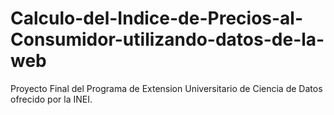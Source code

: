 # Calculo-del-Indice-de-Precios-al-Consumidor-utilizando-datos-de-la-web
Proyecto Final del Programa de Extension Universitario de Ciencia de Datos ofrecido por la INEI.
